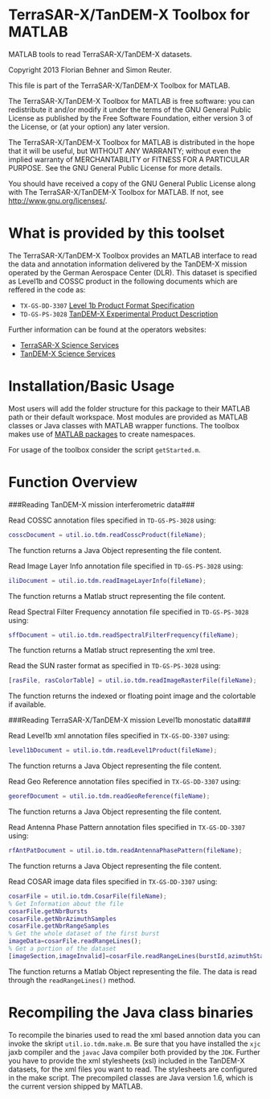 TerraSAR-X/TanDEM-X Toolbox for MATLAB
======================================

MATLAB tools to read TerraSAR-X/TanDEM-X datasets.  

Copyright 2013 Florian Behner and Simon Reuter.

This file is part of the TerraSAR-X/TanDEM-X Toolbox for MATLAB.

The TerraSAR-X/TanDEM-X Toolbox for MATLAB is free software: you can redistribute it and/or modify it under the terms of the GNU General Public License as published by the Free Software Foundation, either version 3 of the License, or (at your option) any later version.

The TerraSAR-X/TanDEM-X Toolbox for MATLAB is distributed in the hope that it will be useful, but WITHOUT ANY WARRANTY; without even the implied warranty of MERCHANTABILITY or FITNESS FOR A PARTICULAR PURPOSE. See the GNU General Public License for more details.

You should have received a copy of the GNU General Public License along with The TerraSAR-X/TanDEM-X Toolbox for MATLAB. If not, see http://www.gnu.org/licenses/.

What is provided by this toolset
================================

The TerraSAR-X/TanDEM-X Toolbox provides an MATLAB interface to read the data and annotation information delivered by the TanDEM-X mission operated by the German Aerospace Center (DLR). This dataset is specified as Level1b and COSSC product in the following documents which are reffered in the code as:
* `TX-GS-DD-3307` [Level 1b Product Format Specification](http://sss.terrasar-x.dlr.de/pdfs/TX-GS-DD-3307.pdf)
* `TD-GS-PS-3028` [TanDEM-X Experimental Product Description](https://tandemx-science.dlr.de/pdfs/TD-GS-PS-3028_TanDEM-X-Experimental-Product-Description_1.2.pdf)

Further information can be found at the operators websites:
* [TerraSAR-X Science Services](http://sss.terrasar-x.dlr.de "Further information concerning SAR image products")  
* [TanDEM-X Science Services](https://tandemx-science.dlr.de "Further information concerning interferometric SAR products")

Installation/Basic Usage
========================

Most users will add the folder structure for this package to their MATLAB path or their default workspace. Most modules are provided as MATLAB classes or Java classes with MATLAB wrapper functions. The toolbox makes use of [MATLAB packages](http://www.mathworks.de/de/help/matlab/matlab_oop/scoping-classes-with-packages.html) to create namespaces.

For usage of the toolbox consider the script `getStarted.m`.

Function Overview
=================

###Reading TanDEM-X mission interferometric data###

Read COSSC annotation files specified in `TD-GS-PS-3028` using:
```matlab
cosscDocument = util.io.tdm.readCosscProduct(fileName);
```
The function returns a Java Object representing the file content.

Read Image Layer Info annotation file specified in `TD-GS-PS-3028` using:
```matlab
iliDocument = util.io.tdm.readImageLayerInfo(fileName);
```
The function returns a Matlab struct representing the file content.

Read Spectral Filter Frequency annotation file specified in `TD-GS-PS-3028` using:
```matlab
sffDocument = util.io.tdm.readSpectralFilterFrequency(fileName);
```
The function returns a Matlab struct representing the xml tree.

Read the SUN raster format as specified in `TD-GS-PS-3028` using:
```matlab
[rasFile, rasColorTable] = util.io.tdm.readImageRasterFile(fileName);
```
The function returns the indexed or floating point image and the colortable if available.

###Reading TerraSAR-X/TanDEM-X mission Level1b monostatic data###

Read Level1b xml annotation files specified in `TX-GS-DD-3307` using:
```matlab
level1bDocument = util.io.tdm.readLevel1Product(fileName);
```
The function returns a Java Object representing the file content.

Read Geo Reference annotation files specified in `TX-GS-DD-3307` using:
```matlab
georefDocument = util.io.tdm.readGeoReference(fileName);
```
The function returns a Java Object representing the file content.

Read Antenna Phase Pattern annotation files specified in `TX-GS-DD-3307` using:
```matlab
rfAntPatDocument = util.io.tdm.readAntennaPhasePattern(fileName);
```
The function returns a Java Object representing the file content.

Read COSAR image data files specified in `TX-GS-DD-3307` using:
```matlab
cosarFile = util.io.tdm.CosarFile(fileName);
% Get Information about the file
cosarFile.getNbrBursts
cosarFile.getNbrAzimuthSamples
cosarFile.getNbrRangeSamples
% Get the whole dataset of the first burst
imageData=cosarFile.readRangeLines();
% Get a portion of the dataset
[imageSection,imageInvalid]=cosarFile.readRangeLines(burstId,azimuthStartRead,nbrAzimuthRead);
```
The function returns a Matlab Object representing the file. The data is read through the ```readRangeLines()``` method.

Recompiling the Java class binaries
===================================
To recompile the binaries used to read the xml based annotion data you can invoke the skript `util.io.tdm.make.m`. Be sure that you have installed the `xjc` jaxb compiler and the `javac` Java compiler both provided by the `JDK`. Further you have to provide the xml stylesheets (xsl) included in the TanDEM-X datasets, for the xml files you want to read.
The stylesheets are configured in the make script. The precompiled classes are Java version 1.6, which is the current version shipped by MATLAB.
